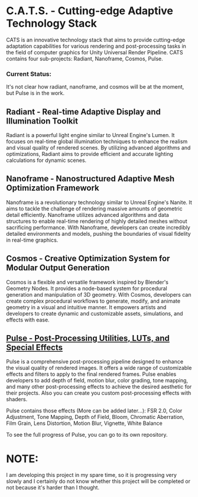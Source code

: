 # C.A.T.S. - Cutting-edge Adaptive Technology Stack
CATS is an innovative technology stack that aims to provide cutting-edge adaptation capabilities for various rendering and post-processing tasks in the field of computer graphics for Unity Universal Render Pipeline. CATS contains four sub-projects: Radiant, Nanoframe, Cosmos, Pulse.

### Current Status:
It's not clear how radiant, nanoframe, and cosmos will be at the moment, but Pulse is in the work.

## Radiant - Real-time Adaptive Display and Illumination Toolkit
Radiant is a powerful light engine similar to Unreal Engine's Lumen. It focuses on real-time global illumination techniques to enhance the realism and visual quality of rendered scenes. By utilizing advanced algorithms and optimizations, Radiant aims to provide efficient and accurate lighting calculations for dynamic scenes.

## Nanoframe - Nanostructured Adaptive Mesh Optimization Framework
Nanoframe is a revolutionary technology similar to Unreal Engine's Nanite. It aims to tackle the challenge of rendering massive amounts of geometric detail efficiently. Nanoframe utilizes advanced algorithms and data structures to enable real-time rendering of highly detailed meshes without sacrificing performance. With Nanoframe, developers can create incredibly detailed environments and models, pushing the boundaries of visual fidelity in real-time graphics.

## Cosmos - Creative Optimization System for Modular Output Generation
Cosmos is a flexible and versatile framework inspired by Blender's Geometry Nodes. It provides a node-based system for procedural generation and manipulation of 3D geometry. With Cosmos, developers can create complex procedural workflows to generate, modify, and animate geometry in a visual and intuitive manner. It empowers artists and developers to create dynamic and customizable assets, simulations, and effects with ease.

## [Pulse - Post-Processing Utilities, LUTs, and Special Effects](https://github.com/Warwlock/PULSE)
Pulse is a comprehensive post-processing pipeline designed to enhance the visual quality of rendered images. It offers a wide range of customizable effects and filters to apply to the final rendered frames. Pulse enables developers to add depth of field, motion blur, color grading, tone mapping, and many other post-processing effects to achieve the desired aesthetic for their projects. Also you can create you custom post-processing effects with shaders.

Pulse contains those effects (More can be added later...): FSR 2.0, Color Adjustment, Tone Mapping, Depth of Field, Bloom, Chromatic Aberration, Film Grain, Lens Distortion, Motion Blur, Vignette, White Balance

To see the full progress of Pulse, you can go to its own repository.

# NOTE:
I am developing this project in my spare time, so it is progressing very slowly and I certainly do not know whether this project will be completed or not because it's harder than I thought.
